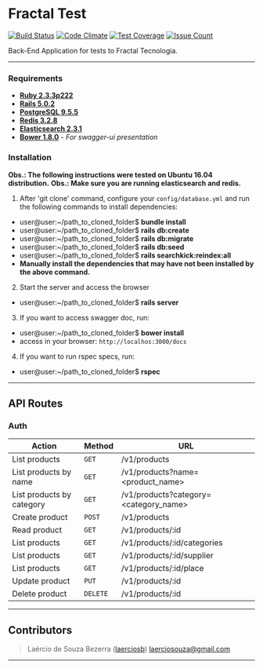# Fractal Test
[![Build Status](https://travis-ci.org/laerciosb/fractal_test.svg?branch=master)](https://travis-ci.org/laerciosb/fractal_test)
[![Code Climate](https://codeclimate.com/github/laerciosb/fractal_test/badges/gpa.svg)](https://codeclimate.com/github/laerciosb/fractal_test)
[![Test Coverage](https://codeclimate.com/github/laerciosb/fractal_test/badges/coverage.svg)](https://codeclimate.com/github/laerciosb/fractal_test/coverage)
[![Issue Count](https://codeclimate.com/github/laerciosb/fractal_test/badges/issue_count.svg)](https://codeclimate.com/github/laerciosb/fractal_test)

Back-End Application for tests to Fractal Tecnologia.

---

### Requirements ###

* **[Ruby 2.3.3p222](https://www.ruby-lang.org/en/)**
* **[Rails 5.0.2](http://guides.rubyonrails.org/)**
* **[PostgreSQL 9.5.5](https://www.postgresql.org/)**
* **[Redis 3.2.8](https://redis.io/)**
* **[Elasticsearch 2.3.1](https://www.elastic.co/products/elasticsearch)**
* **[Bower 1.8.0](https://bower.io/)** - *For swagger-ui presentation*

### Installation ###

**Obs.: The following instructions were tested on Ubuntu 16.04 distribution.**
**Obs.: Make sure you are running elasticsearch and redis.**

1. After 'git clone' command, configure your `config/database.yml` and run the following commands to install dependencies:
  - user@user:~/path_to_cloned_folder$ **bundle install**
  - user@user:~/path_to_cloned_folder$ **rails db:create**
  - user@user:~/path_to_cloned_folder$ **rails db:migrate**
  - user@user:~/path_to_cloned_folder$ **rails db:seed**
  - user@user:~/path_to_cloned_folder$ **rails searchkick:reindex:all**
  - **Manually install the dependencies that may have not been installed by the above command.**

2. Start the server and access the browser
  - user@user:~/path_to_cloned_folder$ **rails server**

3. If you want to access swagger doc, run:
  - user@user:~/path_to_cloned_folder$ **bower install**
  - access in your browser: `http://localhos:3000/docs`

4. If you want to run rspec specs, run:
  - user@user:~/path_to_cloned_folder$ **rspec**

---

## API Routes ##

### Auth ###
|   Action                                 | Method    | URL                                               
| -----------------------------------------|-----------|----------------------------------------------------- 
|   List products                          |  `GET`    | /v1/products
|   List products by name                  |  `GET`    | /v1/products?name=<product_name>
|   List products by category              |  `GET`    | /v1/products?category=<category_name>
|   Create product                         |  `POST`   | /v1/products
|   Read product                           |  `GET`    | /v1/products/:id
|   List products                          |  `GET`    | /v1/products/:id/categories
|   List products                          |  `GET`    | /v1/products/:id/supplier
|   List products                          |  `GET`    | /v1/products/:id/place
|   Update product                         |  `PUT`    | /v1/products/:id
|   Delete product                         |  `DELETE` | /v1/products/:id

---

## Contributors

> Laércio de Souza Bezerra ([laerciosb](https://github.com/laerciosb)) laerciosouza@gmail.com

---
